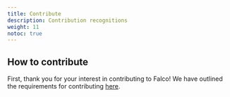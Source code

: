 ```yaml
---
title: Contribute
description: Contribution recognitions
weight: 11
notoc: true
---
```


## How to contribute

First, thank you for your interest in contributing to Falco! We have outlined the requirements for contributing [here](https://github.com/falcosecurity/.github/blob/master/CONTRIBUTING.md).
